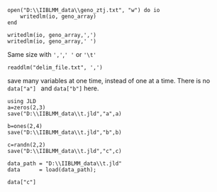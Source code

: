 ```
open("D:\\IIBLMM_data\\geno_ztj.txt", "w") do io
    writedlm(io, geno_array)
end
```

```
writedlm(io, geno_array,',')
writedlm(io, geno_array,' ')
```

Same size with `','`,`' '` or `'\t'`

```
readdlm("delim_file.txt", ',')
```

save many variables at one time, instead of one at a time. There is no `data["a"] ` and `data["b"]` here.
```
using JLD
a=zeros(2,3)
save("D:\\IIBLMM_data\\t.jld","a",a)

b=ones(2,4)
save("D:\\IIBLMM_data\\t.jld","b",b)

c=randn(2,2)
save("D:\\IIBLMM_data\\t.jld","c",c)

data_path = "D:\\IIBLMM_data\\t.jld"
data      = load(data_path);

data["c"] 
```

